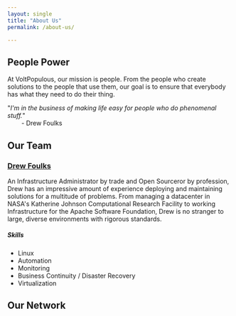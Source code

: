 ```yaml
---
layout: single
title: "About Us"
permalink: /about-us/

---
```


## People Power

At VoltPopulous, our mission is people. From the people who create solutions to the people that use them, our goal is to ensure that everybody has what they need to do their thing.

"*I'm in the business of making life easy for people who do phenomenal stuff.*"<br>
&nbsp; &nbsp; &nbsp; &nbsp; - Drew Foulks

## Our Team

### [Drew Foulks](https://linkedin.com/in/andrewfoulks)

An Infrastructure Administrator by trade and Open Sourceror by profession, Drew has an impressive amount of experience deploying and maintaining solutions for a multitude of problems. From managing a datacenter in NASA's Katherine Johnson Computational Research Facility to working Infrastructure for the Apache Software Foundation, Drew is no stranger to large, diverse environments with rigorous standards.

##### Skills
  * Linux
  * Automation
  * Monitoring
  * Business Continuity / Disaster Recovery
  * Virtualization


## Our Network
